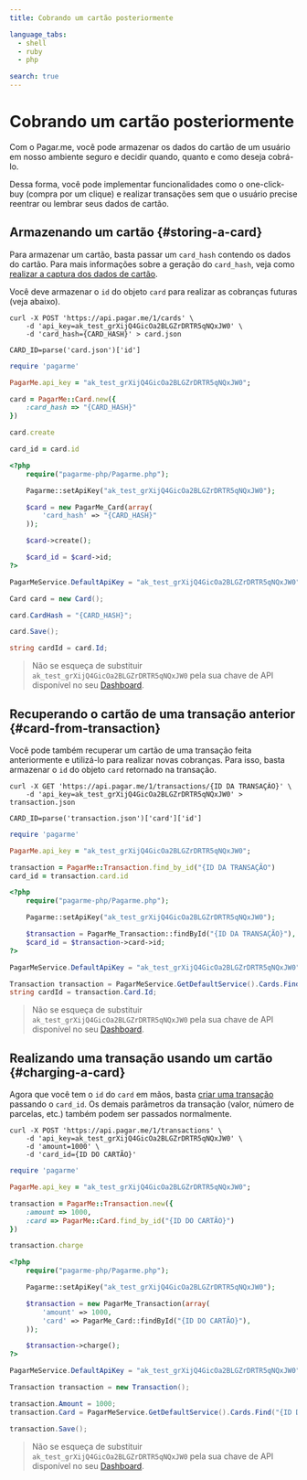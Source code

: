 ```yaml
---
title: Cobrando um cartão posteriormente

language_tabs:
  - shell
  - ruby
  - php

search: true
---
```


# Cobrando um cartão posteriormente

Com o Pagar.me, você pode armazenar os dados do cartão de um usuário em nosso
ambiente seguro e decidir quando, quanto e como deseja cobrá-lo.

Dessa forma, você pode implementar funcionalidades como o one-click-buy (compra
por um clique) e realizar transações sem que o usuário precise reentrar ou
lembrar seus dados de cartão.

## Armazenando um cartão {#storing-a-card}

Para armazenar um cartão, basta passar um `card_hash` contendo os dados do
cartão. Para mais informações sobre a geração do `card_hash`, veja como
[realizar a captura dos dados de cartão](/capturing-card-data).

Você deve armazenar o `id` do objeto `card` para realizar as cobranças futuras
(veja abaixo).

```shell
curl -X POST 'https://api.pagar.me/1/cards' \
    -d 'api_key=ak_test_grXijQ4GicOa2BLGZrDRTR5qNQxJW0' \
    -d 'card_hash={CARD_HASH}' > card.json

CARD_ID=parse('card.json')['id']
```

```ruby
require 'pagarme'

PagarMe.api_key = "ak_test_grXijQ4GicOa2BLGZrDRTR5qNQxJW0";

card = PagarMe::Card.new({
    :card_hash => "{CARD_HASH}"
})

card.create

card_id = card.id
```

```php
<?php
	require("pagarme-php/Pagarme.php");

	Pagarme::setApiKey("ak_test_grXijQ4GicOa2BLGZrDRTR5qNQxJW0");

	$card = new PagarMe_Card(array(
		'card_hash' => "{CARD_HASH}"
	));

	$card->create();

	$card_id = $card->id;
?>
```

```cs
PagarMeService.DefaultApiKey = "ak_test_grXijQ4GicOa2BLGZrDRTR5qNQxJW0";

Card card = new Card();

card.CardHash = "{CARD_HASH}";

card.Save();

string cardId = card.Id;
```

> Não se esqueça de substituir `ak_test_grXijQ4GicOa2BLGZrDRTR5qNQxJW0` pela
> sua chave de API disponível no seu [Dashboard](https://dashboard.pagar.me/).

## Recuperando o cartão de uma transação anterior {#card-from-transaction}

Você pode também recuperar um cartão de uma transação feita anteriormente e
utilizá-lo para realizar novas cobranças. Para isso, basta armazenar o `id` do
objeto `card` retornado na transação.

```shell
curl -X GET 'https://api.pagar.me/1/transactions/{ID DA TRANSAÇÃO}' \
    -d 'api_key=ak_test_grXijQ4GicOa2BLGZrDRTR5qNQxJW0' > transaction.json

CARD_ID=parse('transaction.json')['card']['id']
```

```ruby
require 'pagarme'

PagarMe.api_key = "ak_test_grXijQ4GicOa2BLGZrDRTR5qNQxJW0";

transaction = PagarMe::Transaction.find_by_id("{ID DA TRANSAÇÃO")
card_id = transaction.card.id
```

```php
<?php
	require("pagarme-php/Pagarme.php");

	Pagarme::setApiKey("ak_test_grXijQ4GicOa2BLGZrDRTR5qNQxJW0");

	$transaction = PagarMe_Transaction::findById("{ID DA TRANSAÇÃO}"),
	$card_id = $transaction->card->id;
?>
```


```cs
PagarMeService.DefaultApiKey = "ak_test_grXijQ4GicOa2BLGZrDRTR5qNQxJW0";

Transaction transaction = PagarMeService.GetDefaultService().Cards.Find("{ID DA TRANSAÇÃO}");
string cardId = transaction.Card.Id;
```

> Não se esqueça de substituir `ak_test_grXijQ4GicOa2BLGZrDRTR5qNQxJW0` pela
> sua chave de API disponível no seu [Dashboard](https://dashboard.pagar.me/).

## Realizando uma transação usando um cartão {#charging-a-card}

Agora que você tem o `id` do `card` em mãos, basta [criar uma
transação](/transactions) passando o `card_id`. Os demais parâmetros da
transação (valor, número de parcelas, etc.) também podem ser passados
normalmente.

```shell
curl -X POST 'https://api.pagar.me/1/transactions' \
    -d 'api_key=ak_test_grXijQ4GicOa2BLGZrDRTR5qNQxJW0' \
    -d 'amount=1000' \
    -d 'card_id={ID DO CARTÃO}'
```

```ruby
require 'pagarme'

PagarMe.api_key = "ak_test_grXijQ4GicOa2BLGZrDRTR5qNQxJW0";

transaction = PagarMe::Transaction.new({
	:amount => 1000,
	:card => PagarMe::Card.find_by_id("{ID DO CARTÃO}")
})

transaction.charge
```

```php
<?php
	require("pagarme-php/Pagarme.php");

	Pagarme::setApiKey("ak_test_grXijQ4GicOa2BLGZrDRTR5qNQxJW0");

	$transaction = new PagarMe_Transaction(array(
		'amount' => 1000,
		'card' => PagarMe_Card::findById("{ID DO CARTÃO}"),
	));

	$transaction->charge();
?>
```

```cs
PagarMeService.DefaultApiKey = "ak_test_grXijQ4GicOa2BLGZrDRTR5qNQxJW0";

Transaction transaction = new Transaction();

transaction.Amount = 1000;
transaction.Card = PagarMeService.GetDefaultService().Cards.Find("{ID DO CARTÃO}");

transaction.Save();
```

> Não se esqueça de substituir `ak_test_grXijQ4GicOa2BLGZrDRTR5qNQxJW0` pela
> sua chave de API disponível no seu [Dashboard](https://dashboard.pagar.me/).
